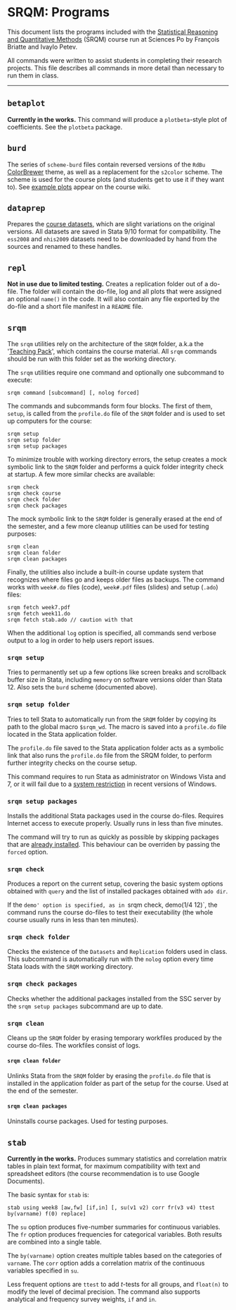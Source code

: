 # SRQM: Programs

This document lists the programs included with the [Statistical Reasoning and Quantitative Methods](http://f.briatte.org/teaching/quanti/) (SRQM) course run at Sciences Po by François Briatte and Ivaylo Petev.

All commands were written to assist students in completing their research projects. This file describes all commands in more detail than necessary to run them in class.

* * *

## `betaplot`

__Currently in the works.__ This command will produce a `plotbeta`-style plot of coefficients. See the `plotbeta` package.

## `burd`

The series of `scheme-burd` files contain reversed versions of the `RdBu` [ColorBrewer](http://colorbrewer2.org/) theme, as well as a replacement for the `s2color` scheme. The scheme is used for the course plots (and students get to use it if they want to). See [example plots](https://github.com/briatte/srqm/wiki/BuRd) appear on the course wiki.

## `dataprep`

Prepares the [course datasets](https://github.com/briatte/srqm/blob/master/data/README.md), which are slight variations on the original versions. All datasets are saved in Stata 9/10 format for compatibility. The `ess2008` and `nhis2009` datasets need to be downloaded by hand from the sources and renamed to these handles.

## `repl`

__Not in use due to limited testing.__ Creates a replication folder out of a do-file. The folder will contain the do-file, log and all plots that were assigned an optional `name()` in the code. It will also contain any file exported by the do-file and a short file manifest in a `README` file.

## `srqm`

The `srqm` utilities rely on the architecture of the `SRQM` folder, a.k.a the '[Teaching Pack](http://f.briatte.org/srqm/)', which contains the course material. All `srqm` commands should be run with this folder set as the working directory.

The `srqm` utilities require one command and optionally one subcommand to execute:

	srqm command [subcommand] [, nolog forced]

The commands and subcommands form four blocks. The first of them, `setup`, is called from the `profile.do` file of the `SRQM` folder and is used to set up computers for the course:

	srqm setup
	srqm setup folder
	srqm setup packages

To minimize trouble with working directory errors, the setup creates a mock symbolic link to the `SRQM` folder and performs a quick folder integrity check at startup. A few more similar checks are available:

	srqm check
	srqm check course
	srqm check folder
	srqm check packages

The mock symbolic link to the `SRQM` folder is generally erased at the end of the semester, and a few more cleanup utilities can be used for testing purposes:

	srqm clean
	srqm clean folder
	srqm clean packages

Finally, the utilities also include a built-in course update system that recognizes where files go and keeps older files as backups. The command works with `week#.do` files (code), `week#.pdf` files (slides) and setup (`.ado`) files:

    srqm fetch week7.pdf
    srqm fetch week11.do
    srqm fetch stab.ado // caution with that

When the additional `log` option is specified, all commands send verbose output to a log in order to help users report issues.

### `srqm setup`

Tries to permanently set up a few options like screen breaks and scrollback buffer size in Stata, including `memory` on software versions older than Stata 12. Also sets the `burd` scheme (documented above).

### `srqm setup folder`

Tries to tell Stata to automatically run from the `SRQM` folder by copying its path to the global macro `$srqm_wd`. The macro is saved into a `profile.do` file located in the Stata application folder.

The `profile.do` file saved to the Stata application folder acts as a symbolic link that also runs the `profile.do` file from the SRQM folder, to perform further integrity checks on the course setup.

This command requires to run Stata as administrator on Windows Vista and 7, or it will fail due to a [system restriction](http://www.stata.com/support/faqs/windows/updating-on-vista/) in recent versions of Windows.

### `srqm setup packages`

Installs the additional Stata packages used in the course do-files. Requires Internet access to execute properly. Usually runs in less than five minutes.

The command will try to run as quickly as possible by skipping packages that are [already installed][statalist-tip]. This behaviour can be overriden by passing the `forced` option.

### `srqm check`

Produces a report on the current setup, covering the basic system options obtained with `query` and the list of installed packages obtained with `ado dir`.

If the `demo' option is specified, as in `srqm check, demo(1/4 12)`, the command runs the course do-files to test their executability (the whole course usually runs in less than ten minutes).

### `srqm check folder`

Checks the existence of the `Datasets` and `Replication` folders used in class. This subcommand is automatically run with the `nolog` option every time Stata loads with the `SRQM` working directory.

### `srqm check packages`

Checks whether the additional packages installed from the SSC server by the `srqm setup packages` subcommand are up to date.

### `srqm clean`

Cleans up the `SRQM` folder by erasing temporary workfiles produced by the course do-files. The workfiles consist of logs.

#### `srqm clean folder`	

Unlinks Stata from the `SRQM` folder by erasing the `profile.do` file that is installed in the application folder as part of the setup for the course. Used at the end of the semester.

#### `srqm clean packages`

Uninstalls course packages. Used for testing purposes.

## `stab`

__Currently in the works.__ Produces summary statistics and correlation matrix tables in plain text format, for maximum compatibility with text and spreadsheet editors (the course recommendation is to use Google Documents).

The basic syntax for `stab` is:

	stab using week8 [aw,fw] [if,in] [, su(v1 v2) corr fr(v3 v4) ttest by(varname) f(0) replace]

The `su` option produces five-number summaries for continuous variables. The `fr` option produces frequencies for categorical variables. Both results are combined into a single table.

The `by(varname)` option creates multiple tables based on the categories of `varname`. The `corr` option adds a correlation matrix of the continuous variables specified in `su`.

Less frequent options are `ttest` to add *t*-tests for all groups, and `float(n)` to modify the level of decimal precision. The command also supports analytical and frequency survey weights, `if` and `in`.

[statalist-tip]: http://www.stata.com/statalist/archive/2009-12/msg00461.html
